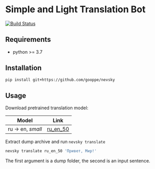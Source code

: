 # Simple and Light Translation Bot

[![Build Status](https://travis-ci.com/gooppe/nevsky.svg?branch=master)](https://travis-ci.com/gooppe/nevsky)

## Requirements

- python >= 3.7

## Installation

```bash
pip install git+https://github.com/gooppe/nevsky
```

## Usage

Download pretrained translation model:

| Model             | Link                                                                           |
| ----------------- | ------------------------------------------------------------------------------ |
| ru -> en, *small* | [ru_en_50](https://drive.google.com/open?id=1dbDou2VN2GEFF7kEfR7rhKO25smq1Cv1) |

Extract dump archive and run `nevsky translate`

```bash
nevsky translate ru_en_50 'Привет, Мир!'
```

The first argument is a dump folder, the second is an input sentence.